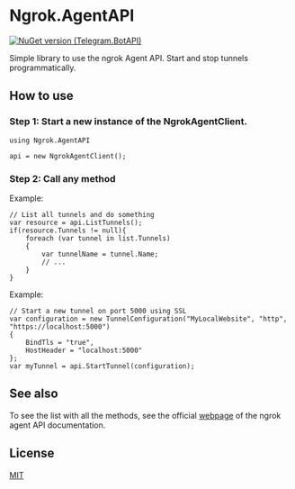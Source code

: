 # Ngrok.AgentAPI

[![NuGet version (Telegram.BotAPI)](https://img.shields.io/nuget/v/Ngrok.AgentAPI.svg?style=flat-square)](https://www.nuget.org/packages/Ngrok.AgentAPI/)

Simple library to use the ngrok Agent API. Start and stop tunnels programmatically.

## How to use

### Step 1: Start a new instance of the NgrokAgentClient.

```CSharp
using Ngrok.AgentAPI

api = new NgrokAgentClient();
```

### Step 2: Call any method

Example:

```CSharp
// List all tunnels and do something
var resource = api.ListTunnels();
if(resource.Tunnels != null){
    foreach (var tunnel in list.Tunnels)
    {
        var tunnelName = tunnel.Name;
        // ...
    }
}
```

Example:

```CSharp
// Start a new tunnel on port 5000 using SSL
var configuration = new TunnelConfiguration("MyLocalWebsite", "http", "https://localhost:5000")
{
    BindTls = "true",
    HostHeader = "localhost:5000"
};
var myTunnel = api.StartTunnel(configuration);
```

## See also

To see the list with all the methods, see the official [webpage](https://ngrok.com/docs#client-api) of the ngrok agent API documentation.

## License

[MIT](https://github.com/Eptagone/Ngrok.AgentAPI/blob/main/LICENSE)
